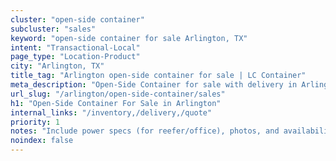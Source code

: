 ```yaml
---
cluster: "open-side container"
subcluster: "sales"
keyword: "open-side container for sale Arlington, TX"
intent: "Transactional-Local"
page_type: "Location-Product"
city: "Arlington, TX"
title_tag: "Arlington open-side container for sale | LC Container"
meta_description: "Open-Side Container for sale with delivery in Arlington, TX. LC Container — local Since 2003. Get pricing today."
url_slug: "/arlington/open-side-container/sales"
h1: "Open-Side Container For Sale in Arlington"
internal_links: "/inventory,/delivery,/quote"
priority: 1
notes: "Include power specs (for reefer/office), photos, and availability."
noindex: false
---
```


<!-- TODO: Add unique city/inventory copy, images, and internal links here. -->
